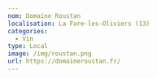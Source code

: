 ```yaml
---
nom: Domaine Roustan
localisation: La Fare-les-Oliviers (13)
categories:
  - Vin
type: Local
image: /img/roustan.png
url: https://domaineroustan.fr/
---
```

